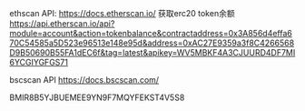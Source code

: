 ethscan API:
https://docs.etherscan.io/
获取erc20 token余额
https://api.etherscan.io/api?module=account&action=tokenbalance&contractaddress=0x3A856d4effa670C54585a5D523e96513e148e95d&address=0xAC27E9359a3f8C4266568D9B50690B55FA1dEC6f&tag=latest&apikey=WV5MBKF4A3CJUURD4DF7MI6YCGIYGFGS71


bscscan API
https://docs.bscscan.com/

BMIR8B5YJBUEMEE9YN9F7MQYFEKST4V5S8
